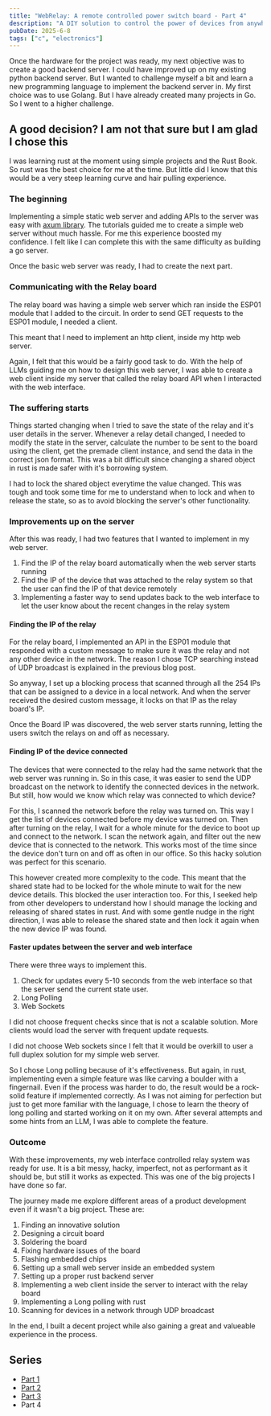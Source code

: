 ```yaml
---
title: "WebRelay: A remote controlled power switch board - Part 4"
description: "A DIY solution to control the power of devices from anywhere"
pubDate: 2025-6-8
tags: ["c", "electronics"]
---
```


Once the hardware for the project was ready, my next objective was to create a good
backend server. I could have improved up on my existing python backend server. But
I wanted to challenge myself a bit and learn a new programming language to implement
the backend server in. My first choice was to use Golang. But I have already created many
projects in Go. So I went to a higher challenge.

## A good decision? I am not that sure but I am glad I chose this
I was learning rust at the moment using simple projects and the Rust Book. So rust
was the best choice for me at the time. But little did I know that this would be
a very steep learning curve and hair pulling experience.

### The beginning
Implementing a simple static web server and adding APIs to the server was easy
with [axum library](https://www.shuttle.dev/blog/2023/12/06/using-axum-rust). The tutorials guided me to create a simple web server without much hassle.
For me this experience boosted my confidence. I felt like I can complete this with
the same difficulty as building a go server.

Once the basic web server was ready, I had to create the next part.

### Communicating with the Relay board
The relay board was having a simple web server which ran inside the ESP01 module
that I added to the circuit. In order to send GET requests to the ESP01 module,
I needed a client.

This meant that I need to implement an http client, inside my http web server.

Again, I felt that this would be a fairly good task to do. With the help of LLMs
guiding me on how to design this web server, I was able to create a web client inside my
server that called the relay board API when I interacted with the web interface.

### The suffering starts
Things started changing when I tried to save the state of the relay and it's user details
in the server. Whenever a relay detail changed, I needed to modify the state in the
server, calculate the number to be sent to the board using the client, get the premade
client instance, and send the data in the correct json format. This was a bit difficult since
changing a shared object in rust is made safer with it's borrowing system.

I had to lock the shared object everytime the value changed. This was tough and
took some time for me to understand when to lock and when to release the
state, so as to avoid blocking the server's other functionality.

### Improvements up on the server
After this was ready, I had two features that I wanted to implement in my web server.
1. Find the IP of the relay board automatically when the web server starts running
2. Find the IP of the device that was attached to the relay system so that the user
can find the IP of that device remotely
3. Implementing a faster way to send updates back to the web interface to let the user know
about the recent changes in the relay system

#### Finding the IP of the relay
For the relay board, I implemented an API in the ESP01 module that responded with a custom
message to make sure it was the relay and not any other device in the network.
The reason I chose TCP searching instead of UDP broadcast is explained in the previous blog post.

So anyway, I set up a blocking process that scanned through all the 254 IPs that can be assigned to
a device in a local network. And when the server received the desired custom message, it locks on that
IP as the relay board's IP.

Once the Board IP was discovered, the web server starts running, letting the users switch the
relays on and off as necessary.

#### Finding IP of the device connected
The devices that were connected to the relay had the same network that the web server
was running in. So in this case, it was easier to send the UDP broadcast on the network to identify
the connected devices in the network. But still, how would we know which relay was
connected to which device?

For this, I scanned the network before the relay was turned on. This way I get the list
of devices connected before my device was turned on. Then after turning on the relay, I wait
for a whole minute for the device to boot up and connect to the network. I scan the network again,
and filter out the new device that is connected to the network. This works most of the time since
the device don't turn on and off as often in our office. So this hacky solution was perfect
for this scenario.

This however created more complexity to the code. This meant that the shared state had to be locked
for the whole minute to wait for the new device details. This blocked the user interaction too.
For this, I seeked help from other developers to understand how I should manage the locking and releasing
of shared states in rust. And with some gentle nudge in the right direction, I was able to release
the shared state and then lock it again when the new device IP was found.

#### Faster updates between the server and web interface
There were three ways to implement this.
1. Check for updates every 5-10 seconds from the web interface so that the server send the current state
user.
2. Long Polling
3. Web Sockets

I did not choose frequent checks since that is not a scalable solution. More clients
would load the server with frequent update requests.

I did not choose Web sockets since I felt that it would be overkill to user a full
duplex solution for my simple web server.

So I chose Long polling because of it's effectiveness. But again, in rust, implementing even
a simple feature was like carving a boulder with a fingernail. Even if the process
was harder to do, the result would be a rock-solid feature if implemented correctly.
As I was not aiming for perfection but just to get more familiar with the language,
I chose to learn the theory of long polling and started working on it on my own.
After several attempts and some hints from an LLM, I was able to complete the feature.

### Outcome
With these improvements, my web interface controlled relay system was ready for use.
It is a bit messy, hacky, imperfect, not as performant as it should be, but still it
works as expected. This was one of the big projects I have done so far.

The journey made me explore different areas of a product development even if it wasn't a big project.
These are:
1. Finding an innovative solution
2. Designing a circuit board
3. Soldering the board
4. Fixing hardware issues of the board
5. Flashing embedded chips
6. Setting up a small web server inside an embedded system
7. Setting up a proper rust backend server
8. Implementing a web client inside the server to interact with the relay board
9. Implementing a Long polling with rust
10. Scanning for devices in a network through UDP broadcast

In the end, I built a decent project while also gaining a great and valueable experience
in the process.

## Series
- [Part 1](/blog/diy-web-relay-switch-part-1)
- [Part 2](/blog/diy-web-relay-switch-part-2)
- [Part 3](/blog/diy-web-relay-switch-part-3)
- Part 4
